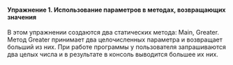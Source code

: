 #### Упражнение 1. Использование параметров в методах, возвращающих значения

В этом упражнении создаются два статических метода: Main, Greater. Метод Greater принимает два целочисленных параметра и возвращает больший из них.
При работе программы у пользователя запрашиваются два целых числа и в результате в консоль выводится большее их них.
